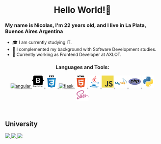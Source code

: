 <h1 align="center">Hello World!👋</h1>
<h3>My name is Nicolas, I'm 22 years old, and I live in La Plata, Buenos Aires Argentina</h3>

- 🎓 I am currently studying IT.
- 🌱 I complemented my background with Software Development studies.
- 🔭 Currently working as Frontend Developer at AXLOT.


<h3 align="center">Languages and Tools:</h3>
<p align="center"> <a href="https://angular.io" target="_blank" rel="noreferrer"> <img src="https://angular.io/assets/images/logos/angular/angular.svg" alt="angular" width="40" height="40"/> </a> <a href="https://getbootstrap.com" target="_blank" rel="noreferrer"> <img src="https://raw.githubusercontent.com/devicons/devicon/master/icons/bootstrap/bootstrap-plain-wordmark.svg" alt="bootstrap" width="40" height="40"/> </a> <a href="https://www.w3schools.com/css/" target="_blank" rel="noreferrer"> <img src="https://raw.githubusercontent.com/devicons/devicon/master/icons/css3/css3-original-wordmark.svg" alt="css3" width="40" height="40"/> </a> <a href="https://flask.palletsprojects.com/" target="_blank" rel="noreferrer"> <img src="https://www.vectorlogo.zone/logos/pocoo_flask/pocoo_flask-icon.svg" alt="flask" width="40" height="40"/> </a> <a href="https://www.w3.org/html/" target="_blank" rel="noreferrer"> <img src="https://raw.githubusercontent.com/devicons/devicon/master/icons/html5/html5-original-wordmark.svg" alt="html5" width="40" height="40"/> </a> <a href="https://www.java.com" target="_blank" rel="noreferrer"> <img src="https://raw.githubusercontent.com/devicons/devicon/master/icons/java/java-original.svg" alt="java" width="40" height="40"/> </a> <a href="https://developer.mozilla.org/en-US/docs/Web/JavaScript" target="_blank" rel="noreferrer"> <img src="https://raw.githubusercontent.com/devicons/devicon/master/icons/javascript/javascript-original.svg" alt="javascript" width="40" height="40"/> </a> <a href="https://www.mysql.com/" target="_blank" rel="noreferrer"> <img src="https://raw.githubusercontent.com/devicons/devicon/master/icons/mysql/mysql-original-wordmark.svg" alt="mysql" width="40" height="40"/> </a> <a href="https://www.php.net" target="_blank" rel="noreferrer"> <img src="https://raw.githubusercontent.com/devicons/devicon/master/icons/php/php-original.svg" alt="php" width="40" height="40"/> </a> <a href="https://www.python.org" target="_blank" rel="noreferrer"> <img src="https://raw.githubusercontent.com/devicons/devicon/master/icons/python/python-original.svg" alt="python" width="40" height="40"/> </a> <a href="https://sass-lang.com" target="_blank" rel="noreferrer"> <img src="https://raw.githubusercontent.com/devicons/devicon/master/icons/sass/sass-original.svg" alt="sass" width="40" height="40"/> </a> </p>

<br>
<h2 align="left">University</h2>

<div align="left">
    <a href="https://github.com/nicolasderosee/AyED">
      <img height="100px" src="https://github-readme-stats.vercel.app/api/pin/?username=nicolasderosee&repo=AyED&theme=dark" />
    </a>  
    <a href="https://github.com/nicolasderosee/OO1">
      <img height="100px" src="https://github-readme-stats.vercel.app/api/pin/?username=nicolasderosee&repo=OO1&theme=dark" />
    </a>  
    <a href="https://github.com/nicolasderosee/FOD">
      <img height="100px" src="https://github-readme-stats.vercel.app/api/pin/?username=nicolasderosee&repo=FOD&theme=dark" />
    </a>  
 </div>
